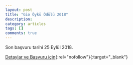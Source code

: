 ```yaml
---
layout: post
title: "Gio Öykü Ödülü 2018"
description: 
category: articles
tags: []
comments: true
---
```


Son başvuru tarihi 25 Eylül 2018.

[Detaylar ve Başvuru için](http://gio.fabisad.com/?utm_source=edebiyatyarismalari.com&utm_medium=affiliate#oykugio){:rel="nofollow"}{:target="_blank"}